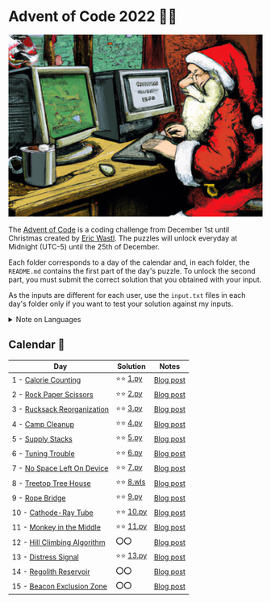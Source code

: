 # Advent of Code 2022 🎄🎅

![](cover.jpg)

The [Advent of Code](https://adventofcode.com) is a coding challenge from December 1st until Christmas created by [Eric Wastl](http://was.tl/). The puzzles will unlock everyday at Midnight (UTC-5) until the 25th of December.

Each folder corresponds to a day of the calendar and, in each folder, the `README.md` contains the first part of the day's puzzle. To unlock the second part, you must submit the correct solution that you obtained with your input.

As the inputs are different for each user, use the `input.txt` files in each day's folder only if you want to test your solution against my inputs.

<details><summary>Note on Languages</summary>
<p>

I will mostly use Python to solve the puzzles. Just for fun, I might also try to find a solution with the Wolfram Language.

- `.py` links to my Python solution
- `.wls` links to a Wolframscript file. Needs an <a href="https://www.wolfram.com/wolframscript/">intepreter</a> to run

</p>
</details>


## Calendar 📆

Day | Solution | Notes
--- | --- | ---
1 - [Calorie Counting](https://adventofcode.com/2022/day/1) | ⭐⭐ [1.py](/01/1.py) | [Blog post](https://blog.edoardob.im/day-1-calorie-counting/)
2 - [Rock Paper Scissors](https://adventofcode.com/2022/day/2) |  ⭐⭐ [2.py](/02/2.py) | [Blog post](https://blog.edoardob.im/day-2-rock-paper-scissors/)
3 - [Rucksack Reorganization](https://adventofcode.com/2022/day/3) | ⭐⭐ [3.py](3/3.py) | [Blog post](https://blog.edoardob.im/day-3-rucksack-reorganization/)
4 - [Camp Cleanup](https://adventofcode.com/2022/day/4) | ⭐⭐ [4.py](/04/4.py) | [Blog post](https://blog.edoardob.im/day-4-camp-cleanup/)  
5 - [Supply Stacks](https://adventofcode.com/2022/day/5) | ⭐⭐ [5.py](/05/5.py) | [Blog post](https://blog.edoardob.im/day-5-supply-stacks/) 
6 - [Tuning Trouble](https://adventofcode.com/2022/day/6) | ⭐⭐ [6.py](/06/6.py) | [Blog post](https://blog.edoardob.im/day-6-tuning-trouble/)
7 - [No Space Left On Device](https://adventofcode.com/2022/day/7) | ⭐⭐ [7.py](/07/7.py) | [Blog post](https://blog.edoardob.im/day-7-no-space-left-on-device/)
8 - [Treetop Tree House](https://adventofcode.com/2022/day/8) | ⭐⭐ [8.wls](/08/8.wls) | [Blog post](https://blog.edoardob.im/day-8-treetop-tree-house/) 
9 - [Rope Bridge](https://adventofcode.com/2022/day/9) | ⭐⭐ [9.py](/09/9.py) | [Blog post](https://blog.edoardob.im/day-9-rope-bridge/)
10 - [Cathode-Ray Tube](https://adventofcode.com/2022/day/10) | ⭐⭐ [10.py](/10/10.py) | [Blog post](https://blog.edoardob.im/day-10-cathode-ray-tube/) 
11 - [Monkey in the Middle](https://adventofcode.com/2022/day/11) | ⭐⭐ [11.py](/11/11.py) | [Blog post](https://blog.edoardob.im/day-11-monkey-in-the-middle/)
12 - [Hill Climbing Algorithm](https://adventofcode.com/2022/day/12) | ⭕⭕ | [Blog post](https://blog.edoardob.im/blog/?q=aoc22)
13 - [Distress Signal](https://adventofcode.com/2022/day/13) | ⭐⭐ [13.py](/13/13.py) | [Blog post](https://blog.edoardob.im/day-13-distress-signal/) 
14 - [Regolith Reservoir](https://adventofcode.com/2022/day/14) | ⭕⭕ | [Blog post](https://blog.edoardob.im/day-14-regolith-reservoir/)
15 - [Beacon Exclusion Zone](https://adventofcode.com/2022/day/15) | ⭕⭕ | [Blog post](https://blog.edoardob.im/blog/?q=aoc22)
